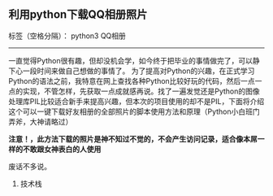 ## 利用python下载QQ相册照片

标签（空格分隔）： python3 QQ相册

---

一直觉得Python很有趣，但却没机会学，如今终于把毕业的事情做完了，可以静下心一段时间来做自己想做的事情了。
为了提高对Python的兴趣，在正式学习Python的语法之前，我特意在网上查找各种Python比较好玩的代码，然后一点一点的实现，不管怎样，先获取一点成就感再说。找了一遍发觉还是Python的图像处理库PIL比较适合新手来提高兴趣，但本次的项目使用的却不是PIL，下面将介绍这个可以一键下载好友相册的全部照片的脚本使用方法和原理（Python小白班门弄斧，大神请略过）  

**注意！，此方法下载的照片是神不知过不觉的，不会产生访问记录，适合像本屌一样的不敢跟女神表白的人使用**



废话不多说。

 1. 技术栈
